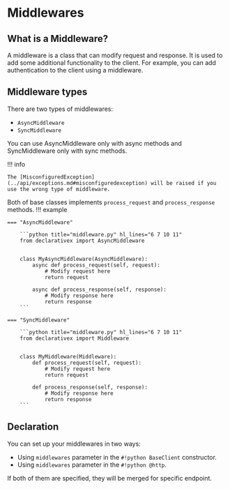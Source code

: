 # Middlewares

## What is a Middleware?

A middleware is a class that can modify request and response.
It is used to add some additional functionality to the client.
For example, you can add authentication to the client using a middleware.

## Middleware types

There are two types of middlewares:

- `AsyncMiddleware`
- `SyncMiddleware`

You can use AsyncMiddleware only with async methods and SyncMiddleware only with sync methods.

!!! info

    The [MisconfiguredException](../api/exceptions.md#misconfiguredexception) will be raised if you use the wrong type of middleware.

Both of base classes implements `process_request` and `process_response` methods.
!!! example

    === "AsyncMiddleware"
    
        ```python title="middleware.py" hl_lines="6 7 10 11"
        from declarativex import AsyncMiddleware
        
        
        class MyAsyncMiddleware(AsyncMiddleware):
            async def process_request(self, request):
                # Modify request here
                return request
        
            async def process_response(self, response):
                # Modify response here
                return response
        ```

    === "SyncMiddleware"
    
        ```python title="middleware.py" hl_lines="6 7 10 11"
        from declarativex import Middleware
        
        
        class MyMiddleware(Middleware):
            def process_request(self, request):
                # Modify request here
                return request
        
            def process_response(self, response):
                # Modify response here
                return response
        ```

## Declaration

You can set up your middlewares in two ways:

- Using `middlewares` parameter in the `#!python BaseClient` constructor.
- Using `middlewares` parameter in the `#!python @http`.

If both of them are specified, they will be merged for specific endpoint.
